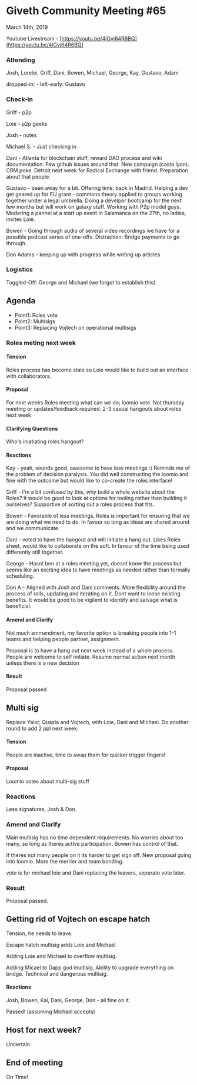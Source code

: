 # Giveth Community Meeting #65


March 14th, 2019


Youtube Livestream - [https://youtu.be/4iGvj64R6BQ](https://youtu.be/4iGvj64R6BQ)


### Attending
Josh, Lorelei, Griff, Dani, Bowen, Michael, George, Kay, Gustavo, Adam

dropped-in: -
left-early: Gustavo


###  Check-in

Griff - p2p

Loie - p2p geeks

Josh - notes

Michael S. - Just checking in

Dani - Atlanta for blockchain stuff, reward DAO process and wiki documentation. Few github issues around that. New campaign (casta lyon). CRM poke. Detroit next week for Radical Exchange with friend. Preparation about that people.

Gustavo - been away for a bit. Offering time, back in Madrid. Helping a dev get geared up for EU grant - commons theory applied to groups working together under a legal umbrella. Doing a develper bootcamp for the next few months but will work on galaxy stuff. Working with P2p model guys. Modering a pannel at a start up event in Salamanca on the 27th, no ladies, invites Loie.

Bowen - Going through audio of several video recordings we have for a possible podcast series of one-offs. Distraction: Bridge payments to go through.

Don Adams - keeping up with progress while writing up articles

### Logistics

Toggled-Off: George and Michael (we forgot to establish this)



## Agenda

*   Point1: Roles vote
*   Point2: Multisigs
*   Point3: Replacing Vojtech on operational multisigs

  
### Roles meting next week 

#### Tension
Roles process has become stale so Loie would like to build out an interface with collaborators. 


#### Proposal

For next weeks Roles meeting what can we do; loomio vote. Not thursday meeting or updates/feedback required. 2-3 casual hangouts about roles next week

#### Clarifying Questions

Who's iniatiating roles hangout?

#### Reactions

Kay - yeah, sounds good, awesome to have less meetings :) Reminds me of the problem of decision paralysis. You did well constructing the loomio and fine with the outcome but would like to co-create the roles interface!

Griff - I'm a bit confused by this, why build a whole website about the Roles? It would be good to look at options for tooling rather than building it ourselves? Supportive of sorting out a roles process that fits. 

Bowen - Favorable of less meetings, Roles is important for ensuring that we are doing what we need to do. In favour so long as ideas are shared around and we communicate.

Dani - voted to have the hangout and will initiate a hang out. Likes Roles sheet, would like to collaborate on the soft. In favour of the time being used differently still together. 

George - Hasnt ben at a roles meeting yet, doesnt know the process but seems like an exciting idea to have meetings as needed rather than formally scheduling. 

Don A - Aligned with Josh and Dani comments. More flexibility around the process of rolls, updating and iterating on it. Dont want to loose existing benefits. It would be good to be vigilent to identify and salvage what is beneficial. 

#### Amend and Clarify

Not much ammendment, my favorite option is breaking people into 1-1 teams and helping people partner, assignment.

Proposal is to have a hang out next week instead of a whole process. People are welcome to self initiate. Resume normal action next month unless there is a new decision

#### Result

Proposal passed

## Multi sig
Replace Yalor, Quazia and Vojtech, with Loie, Dani and Michael. Do another round to add 2 ppl next week. 


#### Tension

People are inactive, time to swap them for quicker trigger fingers!


#### Proposal

Loomio votes about multi-sig stuff

### Reactions

Less signatures, Josh & Don.


### Amend and Clarify
Main multisig has no time dependent requirements. No worries about too many, so long as theres active participation. Bowen has control of that. 

If theres not many people on it its harder to get sign off. New proposal going into loomio. More the merrier and team bonding. 

vote is for michael loie and Dani replacing the leavers, seperate vote later. 


### Result

Proposal passed.



## Getting rid of Vojtech on escape hatch

Tension, he needs to leave. 

Escape hatch multisig adds Loie and Michael.

Adding Loie and Michael to overflow multisig. 

Adding Micael to Dapp god multisig. Ability to upgrade everything on bridge. Technical and dangerous multisig.

#### Reactions
Josh, Bowen, Kai, Dani, George, Don - all fine on it. 

Passed! (assuming Michael accepts)




## Host for next week?

Uncertain


## End of meeting

On Time!

